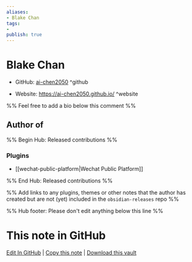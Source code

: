 ```yaml
---
aliases:
- Blake Chan
tags:
- 
publish: true
---
```


# Blake Chan

- GitHub: [ai-chen2050](https://github.com/ai-chen2050/) ^github
<!-- - Discord: `@` ^discord-->
- Website: <https://ai-chen2050.github.io/> ^website
<!-- - [[Publish sites|Publish site]]: <https://> ^publish-->

%% Feel free to add a bio below this comment %%


## Author of

%% Begin Hub: Released contributions %%
### Plugins
- [[wechat-public-platform|Wechat Public Platform]]

%% End Hub: Released contributions %%

%% Add links to any plugins, themes or other notes that the author has created but are not (yet) included in the `obsidian-releases` repo %%

<!--
### Unlisted plugins
-->

<!--
### Others
-->

<!--
## Sponsor this author
-->

<!-- - [[GitHub sponsors]]: [Sponsor @ai-chen2050 on GitHub Sponsors](https://github.com/sponsors/ai-chen2050) ^github-sponsor-->
<!-- - [[Buy me a coffee]]: <https://> ^buy-me-a-coffee-->
<!-- - [[PayPal]]: <https://> ^paypal-->
<!-- - [[Patreon]]: <https://> ^patreon-->

<!--
## Follow this author
-->

<!-- - [[YouTube Channels|On YouTube]]: <https://> ^youtube-->
<!-- - Twitter: <https://> ^twitter-->
<!-- - ... -->

%% Hub footer: Please don't edit anything below this line %%

# This note in GitHub

<span class="git-footer">[Edit In GitHub](https://github.dev/obsidian-community/obsidian-hub/blob/main/01%20-%20Community/People/ai-chen2050.md "git-hub-edit-note") | [Copy this note](https://raw.githubusercontent.com/obsidian-community/obsidian-hub/main/01%20-%20Community/People/ai-chen2050.md "git-hub-copy-note") | [Download this vault](https://github.com/obsidian-community/obsidian-hub/archive/refs/heads/main.zip "git-hub-download-vault") </span>
